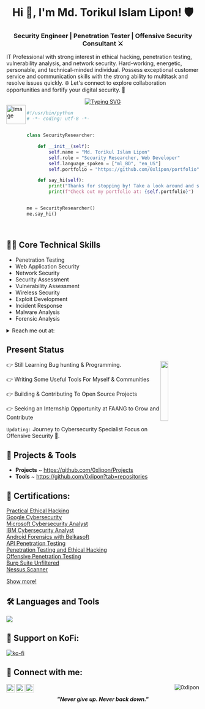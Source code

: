 <h1 align="center">Hi 👋, I'm Md. Torikul Islam Lipon! 🛡️</h1>
<h3 align="center"> Security Engineer | Penetration Tester | Offensive Security Consultant ⚔ </h2
                                                                                            
<p align="left">IT Professional with strong interest in ethical hacking, penetration testing, vulnerability analysis, and network security. Hard-working, energetic, personable, and technical-minded individual. Possess exceptional customer service and communication skills with the strong ability to multitask and resolve issues quickly. 🌐 Let's connect to explore collaboration opportunities and fortify your digital security. 🚀</p>

<div align="center">
  <a href="https://git.io/typing-svg">
    <img src="https://readme-typing-svg.demolab.com?font=Fira+Code&pause=1000&color=22F700&width=435&lines=On+journey+to+become+a+great+Hacker" alt="Typing SVG" />
  </a>
</div>
<!--
<h3 align="center">On a Journey to become a great human being...<p align="right"></h3> -->

<!-- Typing SVG -->
  <img src="https://avatars.githubusercontent.com/u/158505616?v=4" align="left" width="50" height="50" alt="image"/>

```python
#!/usr/bin/python
# -*- coding: utf-8 -*-


class SecurityResearcher:

    def __init__(self):
        self.name = "Md. Torikul Islam Lipon"
        self.role = "Security Researcher, Web Developer"
        self.language_spoken = ["ml_BD", "en_US"]
        self.portfolio = "https://github.com/0xlipon/portfolio"

    def say_hi(self):
        print("Thanks for stopping by! Take a look around and see what exciting things I've been working on.")
        print(f"Check out my portfolio at: {self.portfolio}")


me = SecurityResearcher()
me.say_hi()
```
<br>

<h2>👨‍💻 Core Technical Skills</h2>

- Penetration Testing
- Web Application Security
- Network Security
- Security Assessment
- Vulnerability Assessment
- Wireless Security
- Exploit Development
- Incident Response
- Malware Analysis
- Forensic Analysis

<details>
  <summary>Reach me out at: </summary>
  - 0xlipon[at]gmail[dot]com
</details>


<h2 id="present_status"> Present Status </h3>

<img width="20%" align="right" src="https://drive.google.com/uc?export=view&id=1WYilf5EHDp7DIvp-CpZY8zxLoCibtIf3">

👉 Still Learning Bug hunting & Programming.

👉 Writing Some Useful Tools For Myself & Communities

👉 Building & Contributing To Open Source Projects 

👉 Seeking an Internship Opportunity at FAANG to Grow and Contribute

`Updating:`  Journey to Cybersecurity Specialist Focus on Offensive Security 👀.


<h2>🚀 Projects & Tools</h2>

- <b>Projects</b> ~ <a href="https://github.com/0xlipon/Projects">https://github.com/0xlipon/Projects</a>
- <b>Tools</b> ~ <a href="https://github.com/0xlipon?tab=repositories">https://github.com/0xlipon?tab=repositories</a>


<h2>🥇 Certifications:</h2
                       
[Practical Ethical Hacking](https://drive.google.com/file/d/1VvpUb__ltUZUWDuHFpL5YSELBMQ5tJ5n/view?usp=sharing) </br>
[Google Cybersecurity](https://www.coursera.org/account/accomplishments/specialization/certificate/BHJQEGYCC5RF)  </br>
[Microsoft Cybersecurity Analyst](https://www.coursera.org/account/accomplishments/specialization/SQL4DU4SEG7G)  </br>
[IBM Cybersecurity Analyst](https://www.coursera.org/account/accomplishments/specialization/TEXUQL7RHWWR)  </br>
[Android Forensics with Belkasoft](https://belkasoft.thinkific.com/certificates/ddy8fgnlja)  </br>
[API Penetration Testing](https://www.credly.com/badges/d5af5dbe-80fd-4dd5-912e-c3500b1c4822/public_url)  </br>
[Penetration Testing and Ethical Hacking](https://app.cybrary.it/courses/api/certificate/CC-99d82e65-7bfb-46cc-814c-c2adb062a3ec/view)  </br>
[Offensive Penetration Testing](https://app.cybrary.it/courses/api/certificate/CC-2e4b8beb-cd97-4bc8-8ed3-8b3a86d28bdc/view)  </br>
[Burp Suite Unfiltered](https://app.onlinecoursehost.com/certificate-proof/EWCMtAhS9bQgqAhVHuI5wJwrR5r1/S79dM2p471nfhasLKgMZ/4pY4e2LlqOYKiBaPCVV9cMFKH493)  </br>
[Nessus Scanner](https://app.onlinecoursehost.com/certificate-proof/EWCMtAhS9bQgqAhVHuI5wJwrR5r1/QV4jBT57NaYfZamDQT3k/4pY4e2LlqOYKiBaPCVV9cMFKH493)  </br>

[Show more!](https://www.linkedin.com/in/0xlipon/details/certifications/) </br>
 
## 🛠️ Languages and Tools
<p align="left"> <a href="https://github.com/0xlipon"><img src="https://skillicons.dev/icons?i=vscode,replit,github,mongodb,css,html,js,express,bots,nodejs"> </a> </p>

## 🙏 Support on KoFi:
[![ko-fi](https://ko-fi.com/img/githubbutton_sm.svg)](https://ko-fi.com/0xlipon)


<h2> 🤳 Connect with me:</h2>

[<img align="left" alt="0xlipon | LinkedIn" width="22px" src="https://cdn.jsdelivr.net/npm/simple-icons@v3/icons/linkedin.svg" />](https://www.linkedin.com/in/0xlipon/)
[<img align="left" alt="0xlipon | Twitter" width="22px" src="https://cdn.jsdelivr.net/npm/simple-icons@v3/icons/twitter.svg" />](https://www.twitter.com/0xlipon/)
[<img align="left" alt="0xlipon | GitHub" width="22px" src="https://cdn.jsdelivr.net/npm/simple-icons@v3/icons/github.svg" />](https://www.github.com/0xlipon/)


<p align="right"> <img src="https://komarev.com/ghpvc/?username=0xlipon&label=Profile%20views&color=0e75b6&style=flat" alt="0xlipon" /> </p>

<p align="center">
  <b><i>"Never give up. Never back down."</i></b>
</p>
